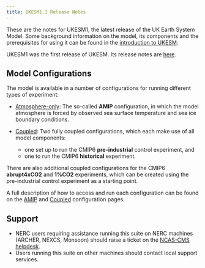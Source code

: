 ```yaml
---
title: UKESM1.1 Release Notes
---
```

These are the notes for UKESM1, the latest release of the UK Earth System Model. Some background information on the model, its components and the prerequisites for using it can be found in the [introduction to UKESM](/_unified-model/configurations/ukesm.md).

UKESM1 was the first release of UKESM.  Its release notes are [here](relnotes-1.0.md).

## Model Configurations

The model is available in a number of configurations for running different types of experiment:

* [Atmosphere-only](relnotes-1.1/amip):
The so-called **AMIP** configuration, in which the model atmosphere is forced by observed sea surface temperature and sea ice boundary conditions.

* [Coupled](relnotes-1.1/coupled):
Two fully coupled configurations, which each make use of all model components:
  * one set up to run the CMIP6 **pre-industrial** control experiment, and
  * one to run the CMIP6 **historical** experiment.

There are also additional coupled configurations for the CMIP6 **abrupt4xCO2** and **1%CO2** experiments, which can be created using the pre-industrial control experiment as a starting point.

A full description of how to access and run each configuration can be found on the [AMIP](relnotes-1.1/amip) and [Coupled](relnotes-1.1/coupled) configuration pages.

## Support
* NERC users requiring assistance running this suite on NERC machines (ARCHER, NEXCS, Monsoon) should raise a ticket on the [NCAS-CMS helpdesk](https://cms-helpdesk.ncas.ac.uk).
* Users running this suite on other machines should contact local support services.

